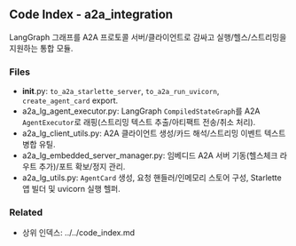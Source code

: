 ## Code Index - a2a_integration

LangGraph 그래프를 A2A 프로토콜 서버/클라이언트로 감싸고 실행/헬스/스트리밍을 지원하는 통합 모듈.

### Files

- __init__.py: `to_a2a_starlette_server`, `to_a2a_run_uvicorn`, `create_agent_card` export.
- a2a_lg_agent_executor.py: LangGraph `CompiledStateGraph`를 A2A `AgentExecutor`로 래핑(스트리밍 텍스트 추출/아티팩트 전송/취소 처리).
- a2a_lg_client_utils.py: A2A 클라이언트 생성/카드 해석/스트리밍 이벤트 텍스트 병합 유틸.
- a2a_lg_embedded_server_manager.py: 임베디드 A2A 서버 기동(헬스체크 라우트 추가)/포트 확보/정지 관리.
- a2a_lg_utils.py: `AgentCard` 생성, 요청 핸들러/인메모리 스토어 구성, Starlette 앱 빌더 및 uvicorn 실행 헬퍼.

### Related

- 상위 인덱스: ../../code_index.md

